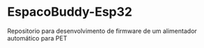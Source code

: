 # EspacoBuddy-Esp32
Repositorio para desenvolvimento de firmware de um alimentador automático para PET
